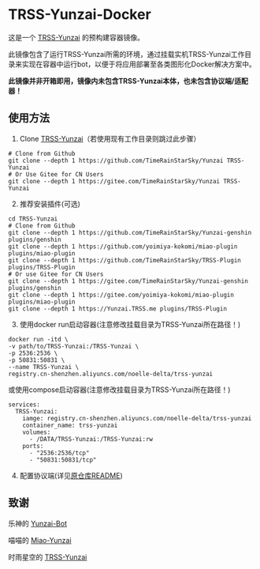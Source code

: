 # TRSS-Yunzai-Docker
这是一个 [TRSS-Yunzai](../../../../TimeRainStarSky/Yunzai) 的预构建容器镜像。

此镜像包含了运行TRSS-Yunzai所需的环境，通过挂载实机TRSS-Yunzai工作目录来实现在容器中运行bot，以便于将应用部署至各类图形化Docker解决方案中。

**此镜像并非开箱即用，镜像内未包含TRSS-Yunzai本体，也未包含协议端/适配器！**

## 使用方法
1. Clone [TRSS-Yunzai](../../../../TimeRainStarSky/Yunzai)（若使用现有工作目录则跳过此步骤）
```
# Clone from Github
git clone --depth 1 https://github.com/TimeRainStarSky/Yunzai TRSS-Yunzai
# Or Use Gitee for CN Users
git clone --depth 1 https://gitee.com/TimeRainStarSky/Yunzai TRSS-Yunzai
```
2. 推荐安装插件(可选)
```
cd TRSS-Yunzai
# Clone from Github
git clone --depth 1 https://github.com/TimeRainStarSky/Yunzai-genshin plugins/genshin
git clone --depth 1 https://github.com/yoimiya-kokomi/miao-plugin plugins/miao-plugin
git clone --depth 1 https://github.com/TimeRainStarSky/TRSS-Plugin plugins/TRSS-Plugin
# Or use Gitee for CN Users
git clone --depth 1 https://gitee.com/TimeRainStarSky/Yunzai-genshin plugins/genshin
git clone --depth 1 https://gitee.com/yoimiya-kokomi/miao-plugin plugins/miao-plugin
git clone --depth 1 https://Yunzai.TRSS.me plugins/TRSS-Plugin
```
3. 使用docker run启动容器(注意修改挂载目录为TRSS-Yunzai所在路径！)
```
docker run -itd \
-v path/to/TRSS-Yunzai:/TRSS-Yunzai \
-p 2536:2536 \
-p 50831:50831 \
--name TRSS-Yunzai \
registry.cn-shenzhen.aliyuncs.com/noelle-delta/trss-yunzai
```
或使用compose启动容器(注意修改挂载目录为TRSS-Yunzai所在路径！)
```
services:
  TRSS-Yunzai:
    iamge: registry.cn-shenzhen.aliyuncs.com/noelle-delta/trss-yunzai
    container_name: trss-yunzai
    volumes:
      - /DATA/TRSS-Yunzai:/TRSS-Yunzai:rw
    ports:
      - "2536:2536/tcp"
      - "50831:50831/tcp"
```
4. 配置协议端(详见[原仓库README](../../../../TimeRainStarSky/Yunzai))

## 致谢

乐神的 [Yunzai-Bot](../../../../Le-niao/Yunzai-Bot)

喵喵的 [Miao-Yunzai](../../../../yoimiya-kokomi/Miao-Yunzai)

时雨星空的 [TRSS-Yunzai](../../../../TimeRainStarSky/Yunzai)
